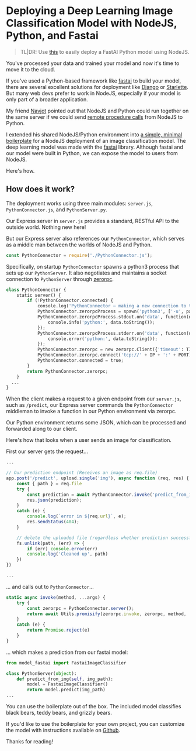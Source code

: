 # Deploying a Deep Learning Image Classification Model with NodeJS,  Python, and Fastai

> TL|DR: Use [this](https://github.com/navjotts/node-python/tree/example_ml_image_classification
) to easily deploy a FastAI Python model using NodeJS.

You've processed your data and trained your model and now it's time to move it to the cloud.

If you've used a Python-based framework like [fastai](https://github.com/fastai/fastai) to build your model, there are several excellent solutions for deployment like [Django](https://www.djangoproject.com/) or [Starlette](https://github.com/encode/starlette). But many web devs prefer to work in NodeJS, especially if your model is only part of a broader application.

My friend [Navjot](https://github.com/navjotts) pointed out that NodeJS and Python could run together on the same server if we could send [remote procedure calls](https://en.wikipedia.org/wiki/Remote_procedure_call) from NodeJS to Python.

I extended his shared NodeJS/Python environment into [a simple, minimal boilerplate](https://github.com/navjotts/node-python/tree/example_ml_image_classification) for a NodeJS deployment of an image classification model. The deep learning model was made with the [fastai](https://github.com/fastai/fastai) library. Although fastai and our model were built in Python, we can expose the model to users from NodeJS.

Here's how.

## How does it work?
The deployment works using three main modules: `server.js`, `PythonConnector.js`, and `PythonServer.py`.

Our Express server in `server.js` provides a standard, RESTful API to the outside world. Nothing new here!

But our Express server also references our `PythonConnector`, which serves as a middle man between the worlds of NodeJS and Python.

```js
const PythonConnector = require('./PythonConnector.js');
```

Specifically, on startup `PythonConnector` spawns a python3 process that sets up our `PythonServer`. It also negotiates and maintains a socket connection to `PythonServer` through [zerorpc](https://www.zerorpc.io/).

```py
class PythonConnector {
    static server() {
        if (!PythonConnector.connected) {
            console.log('PythonConnector – making a new connection to the python layer');
            PythonConnector.zerorpcProcess = spawn('python3', ['-u', path.join(__dirname, 'PythonServer.py')]);
            PythonConnector.zerorpcProcess.stdout.on('data', function(data) {
                console.info('python:', data.toString());
            });
            PythonConnector.zerorpcProcess.stderr.on('data', function(data) {
                console.error('python:', data.toString());
            });
            PythonConnector.zerorpc = new zerorpc.Client({'timeout': TIMEOUT, 'heartbeatInterval': TIMEOUT*1000});
            PythonConnector.zerorpc.connect('tcp://' + IP + ':' + PORT);
            PythonConnector.connected = true;
        }
        return PythonConnector.zerorpc;
    }
  ...
}
```

When the client makes a request to a given endpoint from our `server.js`, such as `/predict`, our Express server commands the `PythonConnector` middleman to invoke a function in our Python environment via zerorpc.

Our Python environment returns some JSON, which can be processed and forwarded along to our client.

Here's how that looks when a user sends an image for classification.

First our server gets the request...

```js
...

// Our prediction endpoint (Receives an image as req.file)
app.post('/predict', upload.single('img'), async function (req, res) {
    const { path } = req.file
    try {
        const prediction = await PythonConnector.invoke('predict_from_img', path);
        res.json(prediction);
    }
    catch (e) {
        console.log(`error in ${req.url}`, e);
        res.sendStatus(404);
    }

    // delete the uploaded file (regardless whether prediction successful or not)
    fs.unlink(path, (err) => {
        if (err) console.error(err)
        console.log('Cleaned up', path)
    })
})

...
```

... and calls out to `PythonConnector`...

```js
static async invoke(method, ...args) {
    try {
        const zerorpc = PythonConnector.server();
        return await Utils.promisify(zerorpc.invoke, zerorpc, method, ...args);
    }
    catch (e) {
        return Promise.reject(e)
    }
}
```

... which makes a prediction from our fastai model:

```py
from model_fastai import FastaiImageClassifier

class PythonServer(object):
    def predict_from_img(self, img_path):
        model = FastaiImageClassifier()
        return model.predict(img_path)
...
```

You can use the boilerplate out of the box. The included model classifies black bears, teddy bears, and grizzly bears.

If you'd like to use the boilerplate for your own project, you can customize the model with instructions available on [Github](https://github.com/navjotts/node-python/tree/example_ml_image_classification).

Thanks for reading!
